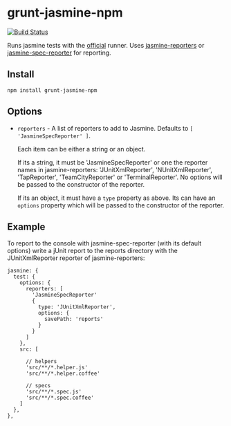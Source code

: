 # grunt-jasmine-npm

[![Build Status](https://travis-ci.org/tepez/grunt-jasmine-npm.svg)](https://travis-ci.org/tepez/grunt-jasmine-npm)

Runs jasmine tests with the [official](https://github.com/jasmine/jasmine-npm) runner.
Uses [jasmine-reporters](https://github.com/larrymyers/jasmine-reporters) or [jasmine-spec-reporter](https://github.com/bcaudan/jasmine-spec-reporter) for reporting.

## Install

    npm install grunt-jasmine-npm


## Options

- `reporters` - A list of reporters to add to Jasmine. Defaults to `[ 'JasmineSpecReporter' ]`.

  Each item can be either a string or an object.

  If its a string, it must be 'JasmineSpecReporter' or one the reporter names in jasmine-reporters: 'JUnitXmlReporter', 'NUnitXmlReporter', 'TapReporter', 'TeamCityReporter' or 'TerminalReporter'.
  No options will be passed to the constructor of the reporter.

  If its an object, it must have a `type` property as above. Its can have an `options` property which will be passed to the constructor of the reporter.


## Example

To report to the console with jasmine-spec-reporter (with its default options) write a jUnit report to the reports directory with the JUnitXmlReporter reporter of jasmine-reporters:


    jasmine: {
      test: {
        options: {
          reporters: [
            'JasmineSpecReporter'
            {
              type: 'JUnitXmlReporter',
              options: {
                savePath: 'reports'
              }
            }
          ]
        },
        src: [

          // helpers
          'src/**/*.helper.js'
          'src/**/*.helper.coffee'

          // specs
          'src/**/*.spec.js'
          'src/**/*.spec.coffee'
        ]
      },
    },

